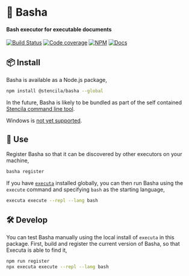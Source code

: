 # 🔨 Basha

#### Bash executor for executable documents

[![Build Status](https://dev.azure.com/stencila/stencila/_apis/build/status/stencila.basha?branchName=master)](https://dev.azure.com/stencila/stencila/_build/latest?definitionId=2&branchName=master)
[![Code coverage](https://codecov.io/gh/stencila/basha/branch/master/graph/badge.svg)](https://codecov.io/gh/stencila/basha)
[![NPM](https://img.shields.io/npm/v/@stencila/basha.svg?style=flat)](https://www.npmjs.com/package/@stencila/basha)
[![Docs](https://img.shields.io/badge/docs-latest-blue.svg)](https://stencila.github.io/basha/)

## 📦 Install

Basha is available as a Node.js package,

```bash
npm install @stencila/basha --global
```

In the future, Basha is likely to be bundled as part of the self contained [Stencila command line tool](https://github.com/stencila/stencila#cli).

Windows is [not yet supported](https://github.com/stencila/basha/issues/2).

## 🚀 Use

Register Basha so that it can be discovered by other executors on your machine,

```bash
basha register
```

If you have [`executa`](https://github.com/stencila/executa) installed globally, you can then run Basha using the `execute` command and specifying `bash` as the starting language,

```bash
executa execute --repl --lang bash
```

## 🛠️ Develop

You can test Basha manually using the local install of `executa` in this package. First, build and register the current version of Basha, so that Executa is able to find it,

```bash
npm run register
npx executa execute --repl --lang bash
```

